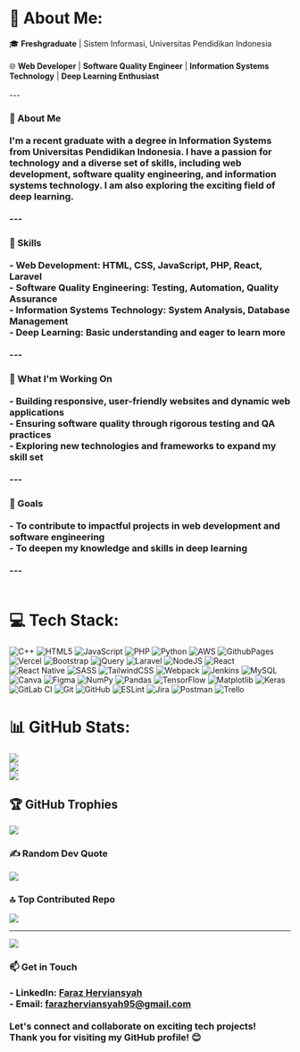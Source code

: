 # 💫 About Me: 

🎓 **Freshgraduate** | Sistem Informasi, Universitas Pendidikan Indonesia<br><br>🌐 **Web Developer** | **Software Quality Engineer** | **Information Systems Technology** | **Deep Learning Enthusiast**<br><br>---<br>

### 🚀 About Me<br><br>I'm a recent graduate with a degree in Information Systems from Universitas Pendidikan Indonesia. I have a passion for technology and a diverse set of skills, including web development, software quality engineering, and information systems technology. I am also exploring the exciting field of deep learning.<br><br>---<br>

### 🔧 Skills<br><br>- **Web Development**: HTML, CSS, JavaScript, PHP, React, Laravel<br>- **Software Quality Engineering**: Testing, Automation, Quality Assurance<br>- **Information Systems Technology**: System Analysis, Database Management<br>- **Deep Learning**: Basic understanding and eager to learn more<br><br>---<br>

### 🌟 What I'm Working On<br><br>- Building responsive, user-friendly websites and dynamic web applications<br>- Ensuring software quality through rigorous testing and QA practices<br>- Exploring new technologies and frameworks to expand my skill set<br><br>---<br>

### 🎯 Goals<br><br>- To contribute to impactful projects in web development and software engineering<br>- To deepen my knowledge and skills in deep learning<br><br>---<br><br>

# 💻 Tech Stack:
![C++](https://img.shields.io/badge/c++-%2300599C.svg?style=for-the-badge&logo=c%2B%2B&logoColor=white) ![HTML5](https://img.shields.io/badge/html5-%23E34F26.svg?style=for-the-badge&logo=html5&logoColor=white) ![JavaScript](https://img.shields.io/badge/javascript-%23323330.svg?style=for-the-badge&logo=javascript&logoColor=%23F7DF1E) ![PHP](https://img.shields.io/badge/php-%23777BB4.svg?style=for-the-badge&logo=php&logoColor=white) ![Python](https://img.shields.io/badge/python-3670A0?style=for-the-badge&logo=python&logoColor=ffdd54) ![AWS](https://img.shields.io/badge/AWS-%23FF9900.svg?style=for-the-badge&logo=amazon-aws&logoColor=white) ![GithubPages](https://img.shields.io/badge/github%20pages-121013?style=for-the-badge&logo=github&logoColor=white) ![Vercel](https://img.shields.io/badge/vercel-%23000000.svg?style=for-the-badge&logo=vercel&logoColor=white) ![Bootstrap](https://img.shields.io/badge/bootstrap-%238511FA.svg?style=for-the-badge&logo=bootstrap&logoColor=white) ![jQuery](https://img.shields.io/badge/jquery-%230769AD.svg?style=for-the-badge&logo=jquery&logoColor=white) ![Laravel](https://img.shields.io/badge/laravel-%23FF2D20.svg?style=for-the-badge&logo=laravel&logoColor=white) ![NodeJS](https://img.shields.io/badge/node.js-6DA55F?style=for-the-badge&logo=node.js&logoColor=white) ![React](https://img.shields.io/badge/react-%2320232a.svg?style=for-the-badge&logo=react&logoColor=%2361DAFB) ![React Native](https://img.shields.io/badge/react_native-%2320232a.svg?style=for-the-badge&logo=react&logoColor=%2361DAFB) ![SASS](https://img.shields.io/badge/SASS-hotpink.svg?style=for-the-badge&logo=SASS&logoColor=white) ![TailwindCSS](https://img.shields.io/badge/tailwindcss-%2338B2AC.svg?style=for-the-badge&logo=tailwind-css&logoColor=white) ![Webpack](https://img.shields.io/badge/webpack-%238DD6F9.svg?style=for-the-badge&logo=webpack&logoColor=black) ![Jenkins](https://img.shields.io/badge/jenkins-%232C5263.svg?style=for-the-badge&logo=jenkins&logoColor=white) ![MySQL](https://img.shields.io/badge/mysql-4479A1.svg?style=for-the-badge&logo=mysql&logoColor=white) ![Canva](https://img.shields.io/badge/Canva-%2300C4CC.svg?style=for-the-badge&logo=Canva&logoColor=white) ![Figma](https://img.shields.io/badge/figma-%23F24E1E.svg?style=for-the-badge&logo=figma&logoColor=white) ![NumPy](https://img.shields.io/badge/numpy-%23013243.svg?style=for-the-badge&logo=numpy&logoColor=white) ![Pandas](https://img.shields.io/badge/pandas-%23150458.svg?style=for-the-badge&logo=pandas&logoColor=white) ![TensorFlow](https://img.shields.io/badge/TensorFlow-%23FF6F00.svg?style=for-the-badge&logo=TensorFlow&logoColor=white) ![Matplotlib](https://img.shields.io/badge/Matplotlib-%23ffffff.svg?style=for-the-badge&logo=Matplotlib&logoColor=black) ![Keras](https://img.shields.io/badge/Keras-%23D00000.svg?style=for-the-badge&logo=Keras&logoColor=white) ![GitLab CI](https://img.shields.io/badge/gitlab%20CI-%23181717.svg?style=for-the-badge&logo=gitlab&logoColor=white) ![Git](https://img.shields.io/badge/git-%23F05033.svg?style=for-the-badge&logo=git&logoColor=white) ![GitHub](https://img.shields.io/badge/github-%23121011.svg?style=for-the-badge&logo=github&logoColor=white) ![ESLint](https://img.shields.io/badge/ESLint-4B3263?style=for-the-badge&logo=eslint&logoColor=white) ![Jira](https://img.shields.io/badge/jira-%230A0FFF.svg?style=for-the-badge&logo=jira&logoColor=white) ![Postman](https://img.shields.io/badge/Postman-FF6C37?style=for-the-badge&logo=postman&logoColor=white) ![Trello](https://img.shields.io/badge/Trello-%23026AA7.svg?style=for-the-badge&logo=Trello&logoColor=white)
# 📊 GitHub Stats:
![](https://github-readme-stats.vercel.app/api?username=FarazHerviansyah&theme=outrun&hide_border=false&include_all_commits=true&count_private=false)<br/>
![](https://github-readme-streak-stats.herokuapp.com/?user=FarazHerviansyah&theme=outrun&hide_border=false)<br/>
![](https://github-readme-stats.vercel.app/api/top-langs/?username=FarazHerviansyah&theme=outrun&hide_border=false&include_all_commits=true&count_private=false&layout=compact)

## 🏆 GitHub Trophies
![](https://github-profile-trophy.vercel.app/?username=FarazHerviansyah&theme=radical&no-frame=true&no-bg=true&margin-w=4)

### ✍️ Random Dev Quote
![](https://quotes-github-readme.vercel.app/api?type=horizontal&theme=radical)

### 🔝 Top Contributed Repo
![](https://github-contributor-stats.vercel.app/api?username=FarazHerviansyah&limit=5&theme=outrun&combine_all_yearly_contributions=true)

---
[![](https://visitcount.itsvg.in/api?id=FarazHerviansyah&icon=0&color=2)](https://visitcount.itsvg.in)

### 📫 Get in Touch<br><br>- **LinkedIn**: [Faraz Herviansyah](https://www.linkedin.com/in/farazherviansyah)<br>- **Email**: [farazherviansyah95@gmail.com](mailto:farazherviansyah95@gmail.com)<br><br>Let's connect and collaborate on exciting tech projects!<br>Thank you for visiting my GitHub profile! 😊<br>

<!-- Proudly created with GPRM ( https://gprm.itsvg.in ) -->
